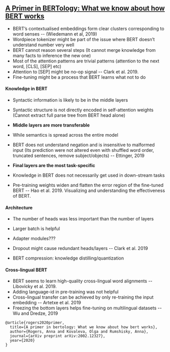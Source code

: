 ## [A Primer in BERTology: What we know about how BERT works](https://arxiv.org/abs/2002.12327)

-   BERT’s contextualised embeddings form clear clusters corresponding to word senses -- (Wiedemann et al, 2019)
-   Wordpiece tokenizer might be part of the issue where BERT doesn’t understand number very well
-   BERT cannot reason several steps (It cannot merge knowledge from many facts to inference the new one)
-   Most of the attention patterns are trivial patterns (attention to the next word, [CLS], [SEP] etc)
-   Attention to [SEP] might be no-op signal -- Clark et al. 2019.
-   Fine-tuning might be a process that BERT learns what not to do
    

#### Knowledge in BERT
-   Syntactic information is likely to be in the middle layers
-   Syntactic structure is not directly encoded in self-attention weights (Cannot extract full parse tree from BERT head alone)

-   **Middle layers are more transferable**
    
-   While semantics is spread across the entire model
-   BERT does not understand negation and is insensitive to malformed input (Its prediction were not altered even with shuffled word order, truncated sentences, remove subject/objects) -- Ettinger, 2019
    
-   **Final layers are the most task-specific**
    
-   Knowledge in BERT does not necessarily get used in down-stream tasks
-   Pre-training weights widen and flatten the error region of the fine-tuned BERT -- Hao et al. 2019. Visualizing and understanding the effectiveness of BERT.
    
#### Architecture
-   The number of heads was less important than the number of layers
-   Larger batch is helpful
-   Adapter modules???
    
-   Dropout might cause redundant heads/layers -- Clark et al. 2019
-   BERT compression: knowledge distilling/quantization

#### Cross-lingual BERT
-   BERT seems to learn high-quality cross-lingual word alignments -- Libovicky et al. 2019.
-   Adding language-id in pre-training was not helpful
-   Cross-lingual transfer can be achieved by only re-training the input embedding -- Artetxe et al. 2019
-   Freezing the bottom layers helps fine-tuning on multilingual datasets -- Wu and Dredze, 2019
    


```
@article{rogers2020primer,
  title={A primer in bertology: What we know about how bert works},
  author={Rogers, Anna and Kovaleva, Olga and Rumshisky, Anna},
  journal={arXiv preprint arXiv:2002.12327},
  year={2020}
}
```

